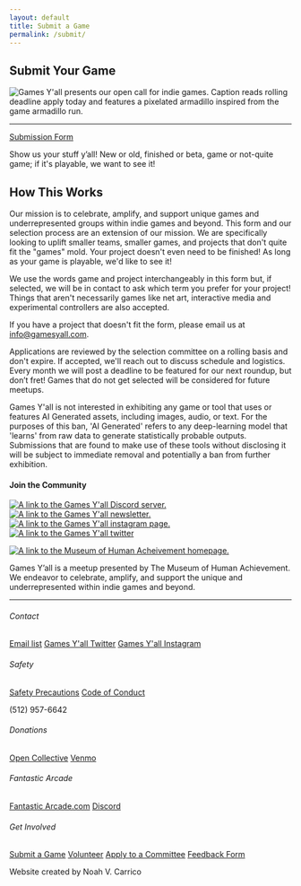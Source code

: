 ```yaml
---
layout: default
title: Submit a Game
permalink: /submit/
---
```


## Submit Your Game

![Games Y'all presents our open call for indie games. Caption reads rolling deadline apply today and features a pixelated armadillo inspired from the game armadillo run.](/images/misc-images/call-for-games.png)

- - -

[Submission Form](https://form.jotform.com/231816434607153)  
  
Show us your stuff y’all! New or old, finished or beta, game or not-quite game; if it's playable, we want to see it!

## How This Works

Our mission is to celebrate, amplify, and support unique games and underrepresented groups within indie games and beyond. This form and our selection process are an extension of our mission. We are specifically looking to uplift smaller teams, smaller games, and projects that don't quite fit the "games" mold. Your project doesn't even need to be finished! As long as your game is playable, we'd like to see it!  
  
We use the words game and project interchangeably in this form but, if selected, we will be in contact to ask which term you prefer for your project! Things that aren't necessarily games like net art, interactive media and experimental controllers are also accepted.  
  
If you have a project that doesn't fit the form, please email us at <info@gamesyall.com>.  
  
Applications are reviewed by the selection committee on a rolling basis and don't expire. If accepted, we'll reach out to discuss schedule and logistics. Every month we will post a deadline to be featured for our next roundup, but don’t fret! Games that do not get selected will be considered for future meetups.  
  
Games Y'all is not interested in exhibiting any game or tool that uses or features AI Generated assets, including images, audio, or text. For the purposes of this ban, 'AI Generated' refers to any deep-learning model that 'learns' from raw data to generate statistically probable outputs. Submissions that are found to make use of these tools without disclosing it will be subject to immediate removal and potentially a ban from further exhibition.

#### Join the Community

 [![A link to the Games Y'all Discord server.](/images/Social-buttons/discord-button.png)](https://discord.gg/rSMjDEeXu5)[![A link to the Games Y'all newsletter.](/images/Social-buttons/email-button.png)](https://form.jotform.com/231687367346164)[![A link to the Games Y'all instagram page.](/images/Social-buttons/instagram-button.png)](https://www.instagram.com/games.yall/?igshid=YmMyMTA2M2Y%3D)[![A link to the Games Y'all twitter](/images/Social-buttons/twitter-button.png)](https://mobile.twitter.com/gamesyall)

 [![A link to the Museum of Human Acheivement homepage.](/images/Social-buttons/MoHA_icon-blue.png)](https://themuseumofhumanachievement.com/)

Games Y’all is a meetup presented by The Museum of Human Achievement. We endeavor to celebrate, amplify, and support the unique and underrepresented within indie games and beyond.

- - -

###### Contact

[Email list](https://form.jotform.com/231687367346164) [Games Y'all Twitter](https://mobile.twitter.com/gamesyall) [Games Y'all Instagram](https://www.instagram.com/games.yall/)

###### Safety

[Safety Precautions](/safety) [Code of Conduct](https://docs.google.com/document/d/1vA1P_608XVhhz3-PQTwZcrDHjXG53W3L-MoQU8cY1TI/edit?usp=sharing)

(512) 957-6642

###### Donations

[Open Collective](https://opencollective.com/gamesyall) [Venmo](https://account.venmo.com/u/TheMuseum)

###### Fantastic Arcade

[Fantastic Arcade.com](https://fantasticarcade.com/) [Discord](https://discord.gg/rSMjDEeXu5)

###### Get Involved

[Submit a Game](/submit-a-game) [Volunteer](https://forms.gle/Hyetd1B6MBBXw4wGA) [Apply to a Committee](/apply-to-committee) [Feedback Form](https://form.jotform.com/231855146635157)

Website created by Noah V. Carrico
